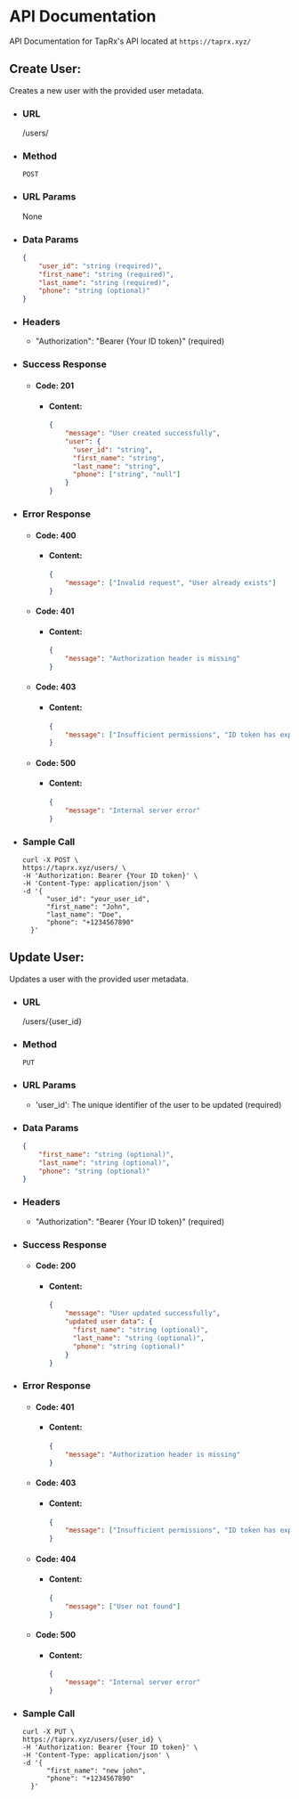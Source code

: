 # API Documentation
API Documentation for TapRx's API located at `https://taprx.xyz/`
## Create User:
Creates a new user with the provided user metadata.
- ### URL
    /users/
- ### Method
    `POST`
- ### URL Params
    None
- ### Data Params
    ```json
    {
        "user_id": "string (required)",
        "first_name": "string (required)",
        "last_name": "string (required)",
        "phone": "string (optional)"
    }
    ```
- ### Headers
    - "Authorization": "Bearer {Your ID token}" (required)
- ### Success Response
    - #### Code: 201
      - #### Content:
          ```json
          {
              "message": "User created successfully",
              "user": {
                "user_id": "string",
                "first_name": "string",
                "last_name": "string",
                "phone": ["string", "null"]
              }
          }
          ```
- ### Error Response
  - #### Code: 400
    - #### Content:
      ```json
      {
          "message": ["Invalid request", "User already exists"]
      }
      ```
  - #### Code: 401
    - #### Content:
      ```json
      {
          "message": "Authorization header is missing"
      }
      ```
       
  - #### Code: 403
    - #### Content:
      ```json
      {
          "message": ["Insufficient permissions", "ID token has expired", "ID token has been revoked", "Invalid ID token"]
      } 
      ```
  - #### Code: 500
    - #### Content:
      ```json
      {
          "message": "Internal server error"
      }
      ```
- ### Sample Call
  ```
  curl -X POST \
  https://taprx.xyz/users/ \
  -H 'Authorization: Bearer {Your ID token}' \
  -H 'Content-Type: application/json' \
  -d '{
        "user_id": "your_user_id",
        "first_name": "John",
        "last_name": "Doe",
        "phone": "+1234567890"
    }'
  ```

## Update User:
Updates a user with the provided user metadata.
- ### URL
    /users/{user_id}
- ### Method
    `PUT`
- ### URL Params
    - 'user_id': The unique identifier of the user to be updated (required)
- ### Data Params
    ```json
    {
        "first_name": "string (optional)",
        "last_name": "string (optional)",
        "phone": "string (optional)"
    }
    ```
- ### Headers
    - "Authorization": "Bearer {Your ID token}" (required)
- ### Success Response
    - #### Code: 200
      - #### Content:
          ```json
          {
              "message": "User updated successfully",
              "updated user data": {
                "first_name": "string (optional)",
                "last_name": "string (optional)",
                "phone": "string (optional)"
              }
          }
          ```
- ### Error Response
  - #### Code: 401
    - #### Content:
      ```json
      {
          "message": "Authorization header is missing"
      }
      ```
  - #### Code: 403
    - #### Content:
      ```json
      {
          "message": ["Insufficient permissions", "ID token has expired", "ID token has been revoked", "Invalid ID token"]
      } 
      ```
  - #### Code: 404
    - #### Content:
      ```json
      {
          "message": ["User not found"]
      }
      ```
  - #### Code: 500
    - #### Content:
      ```json
      {
          "message": "Internal server error"
      }
      ```
- ### Sample Call
  ```
  curl -X PUT \
  https://taprx.xyz/users/{user_id} \
  -H 'Authorization: Bearer {Your ID token}' \
  -H 'Content-Type: application/json' \
  -d '{
        "first_name": "new john",
        "phone": "+1234567890"
    }'
  ```